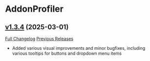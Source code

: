 # AddonProfiler

## [v1.3.4](https://github.com/NumyAddon/AddonProfiler/tree/v1.3.4) (2025-03-01)
[Full Changelog](https://github.com/NumyAddon/AddonProfiler/compare/v1.3.3...v1.3.4) [Previous Releases](https://github.com/NumyAddon/AddonProfiler/releases)

- Added various visual improvements and minor bugfixes, including various tooltips for buttons and dropdown menu items  
